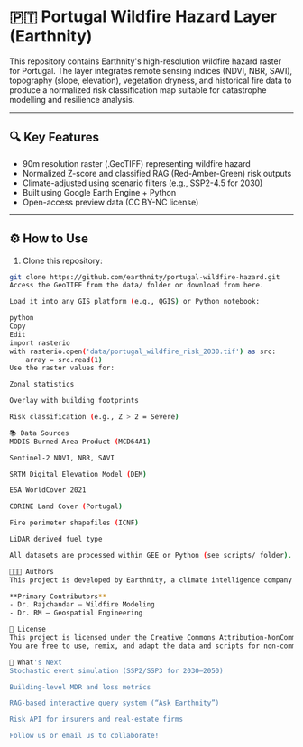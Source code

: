 # 🇵🇹 Portugal Wildfire Hazard Layer (Earthnity)

This repository contains Earthnity's high-resolution wildfire hazard raster for Portugal. The layer integrates remote sensing indices (NDVI, NBR, SAVI), topography (slope, elevation), vegetation dryness, and historical fire data to produce a normalized risk classification map suitable for catastrophe modelling and resilience analysis.

---

## 🔍 Key Features

- 90m resolution raster (.GeoTIFF) representing wildfire hazard
- Normalized Z-score and classified RAG (Red-Amber-Green) risk outputs
- Climate-adjusted using scenario filters (e.g., SSP2-4.5 for 2030)
- Built using Google Earth Engine + Python
- Open-access preview data (CC BY-NC license)

---

## ⚙️ How to Use

1. Clone this repository:
```bash
git clone https://github.com/earthnity/portugal-wildfire-hazard.git
Access the GeoTIFF from the data/ folder or download from here.

Load it into any GIS platform (e.g., QGIS) or Python notebook:

python
Copy
Edit
import rasterio
with rasterio.open('data/portugal_wildfire_risk_2030.tif') as src:
    array = src.read(1)
Use the raster values for:

Zonal statistics

Overlay with building footprints

Risk classification (e.g., Z > 2 = Severe)

📚 Data Sources
MODIS Burned Area Product (MCD64A1)

Sentinel-2 NDVI, NBR, SAVI

SRTM Digital Elevation Model (DEM)

ESA WorldCover 2021

CORINE Land Cover (Portugal)

Fire perimeter shapefiles (ICNF)

LiDAR derived fuel type

All datasets are processed within GEE or Python (see scripts/ folder).

👩🏽‍💻 Authors
This project is developed by Earthnity, a climate intelligence company building risk, resilience, and loss metrics for a volatile world.

**Primary Contributors**
- Dr. Rajchandar – Wildfire Modeling
- Dr. RM – Geospatial Engineering

📜 License
This project is licensed under the Creative Commons Attribution-NonCommercial 4.0 International (CC BY-NC 4.0).
You are free to use, remix, and adapt the data and scripts for non-commercial use with attribution.

🚀 What's Next
Stochastic event simulation (SSP2/SSP3 for 2030–2050)

Building-level MDR and loss metrics

RAG-based interactive query system (“Ask Earthnity”)

Risk API for insurers and real-estate firms

Follow us or email us to collaborate!
